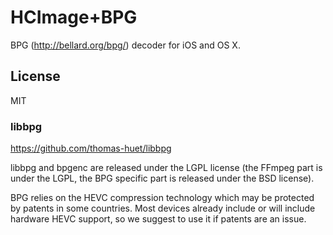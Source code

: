 # HCImage+BPG

BPG (http://bellard.org/bpg/) decoder for iOS and OS X.

## License

MIT

### libbpg

https://github.com/thomas-huet/libbpg

libbpg and bpgenc are released under the LGPL license (the FFmpeg part is under the LGPL, the BPG specific part is released under the BSD license).

BPG relies on the HEVC compression technology which may be protected by patents in some countries. Most devices already include or will include hardware HEVC support, so we suggest to use it if patents are an issue.
